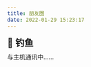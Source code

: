 ```yaml
---
title: 朋友圈
date: 2022-01-29 15:23:17
---
```

<div class="title-h2-a">
  <div class="title-h2-a-left">
    <h2 style="padding-top: 0;margin:0.6rem 0 0.6rem;">🎣 钓鱼</h2><a class="random-post-start" href="javascript:fetchRandomPost();"><i class="fa-solid fa-arrow-rotate-right"></i></a>
  </div>
</div>
<div id="random-post"></div>

<link rel="stylesheet" type="text/css" href="https://unpkg.anjiurine.top/js-heo/moments/random-friends-post.css">
<!-- 挂载友链朋友圈的容器 -->
<div class="post-content">
<div id="cf-container">与主机通讯中……</div>
</div>
<!-- 加样式和功能代码 -->
<!-- 将apiurl改成你后端生成的api地址 -->
<script type="text/javascript">
  var fdataUser = {
    apiurl: 'https://fcircleapi.anjiurine.top/'
  }
</script>
<link rel="stylesheet" href="https://registry.npmmirror.com/fcircle-immmmm/latest/files/fcircle-beta.css">
<script type="text/javascript" src="https://registry.npmmirror.com/fcircle-immmmm/latest/files/fcircle-beta.js"></script>
<script type="text/javascript" src="https://unpkg.anjiurine.top/jquery/dist/jquery.min.js"></script>
<script src = "/js/randomFriend.js"></script>